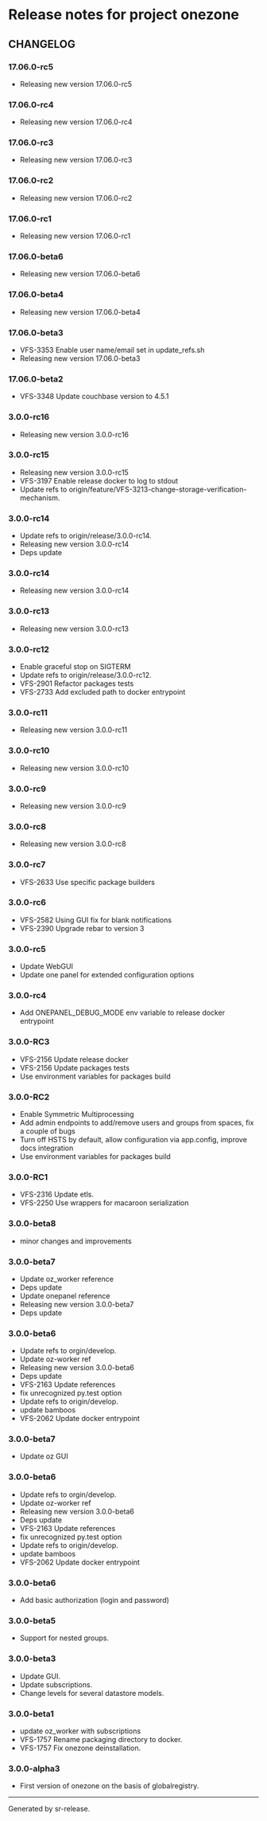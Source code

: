 # Release notes for project onezone


CHANGELOG
---------

### 17.06.0-rc5

* Releasing new version 17.06.0-rc5


### 17.06.0-rc4

* Releasing new version 17.06.0-rc4


### 17.06.0-rc3

* Releasing new version 17.06.0-rc3


### 17.06.0-rc2

* Releasing new version 17.06.0-rc2


### 17.06.0-rc1

* Releasing new version 17.06.0-rc1


### 17.06.0-beta6

* Releasing new version 17.06.0-beta6


### 17.06.0-beta4

* Releasing new version 17.06.0-beta4


### 17.06.0-beta3

* VFS-3353 Enable user name/email set in update_refs.sh
* Releasing new version 17.06.0-beta3


### 17.06.0-beta2

* VFS-3348 Update couchbase version to 4.5.1


### 3.0.0-rc16

* Releasing new version 3.0.0-rc16


### 3.0.0-rc15

* Releasing new version 3.0.0-rc15
* VFS-3197 Enable release docker to log to stdout
* Update refs to origin/feature/VFS-3213-change-storage-verification-mechanism.


### 3.0.0-rc14

* Update refs to origin/release/3.0.0-rc14.
* Releasing new version 3.0.0-rc14
* Deps update


### 3.0.0-rc14

* Releasing new version 3.0.0-rc14


### 3.0.0-rc13

* Releasing new version 3.0.0-rc13


### 3.0.0-rc12

* Enable graceful stop on SIGTERM
* Update refs to origin/release/3.0.0-rc12.
* VFS-2901 Refactor packages tests
* VFS-2733 Add excluded path to docker entrypoint


### 3.0.0-rc11

* Releasing new version 3.0.0-rc11


### 3.0.0-rc10

* Releasing new version 3.0.0-rc10


### 3.0.0-rc9

* Releasing new version 3.0.0-rc9


### 3.0.0-rc8

* Releasing new version 3.0.0-rc8


### 3.0.0-rc7

* VFS-2633 Use specific package builders


### 3.0.0-rc6

* VFS-2582 Using GUI fix for blank notifications
* VFS-2390 Upgrade rebar to version 3


### 3.0.0-rc5

* Update WebGUI
* Update one panel for extended configuration options


### 3.0.0-rc4

* Add ONEPANEL_DEBUG_MODE env variable to release docker entrypoint


### 3.0.0-RC3

* VFS-2156 Update release docker
* VFS-2156 Update packages tests
* Use environment variables for packages build


### 3.0.0-RC2

* Enable Symmetric Multiprocessing
* Add admin endpoints to add/remove users and groups from spaces, fix a couple of bugs
* Turn off HSTS by default, allow configuration via app.config, improve docs integration
* Use environment variables for packages build


### 3.0.0-RC1

* VFS-2316 Update etls.
* VFS-2250 Use wrappers for macaroon serialization


### 3.0.0-beta8

* minor changes and improvements


### 3.0.0-beta7

* Update oz_worker reference
* Deps update
* Update onepanel reference
* Releasing new version 3.0.0-beta7
* Deps update


### 3.0.0-beta6

* Update refs to orgin/develop.
* Update oz-worker ref
* Releasing new version 3.0.0-beta6
* Deps update
* VFS-2163 Update references
* fix unrecognized py.test option
* Update refs to origin/develop.
* update bamboos
* VFS-2062 Update docker entrypoint


### 3.0.0-beta7

* Update oz GUI


### 3.0.0-beta6

* Update refs to orgin/develop.
* Update oz-worker ref
* Releasing new version 3.0.0-beta6
* Deps update
* VFS-2163 Update references
* fix unrecognized py.test option
* Update refs to origin/develop.
* update bamboos
* VFS-2062 Update docker entrypoint


### 3.0.0-beta6

* Add basic authorization (login and password)


### 3.0.0-beta5

* Support for nested groups.


### 3.0.0-beta3

* Update GUI.
* Update subscriptions.
* Change levels for several datastore models.


### 3.0.0-beta1

* update oz_worker with subscriptions
* VFS-1757 Rename packaging directory to docker.
* VFS-1757 Fix onezone deinstallation.


### 3.0.0-alpha3

* First version of onezone on the basis of globalregistry.




________

Generated by sr-release. 
